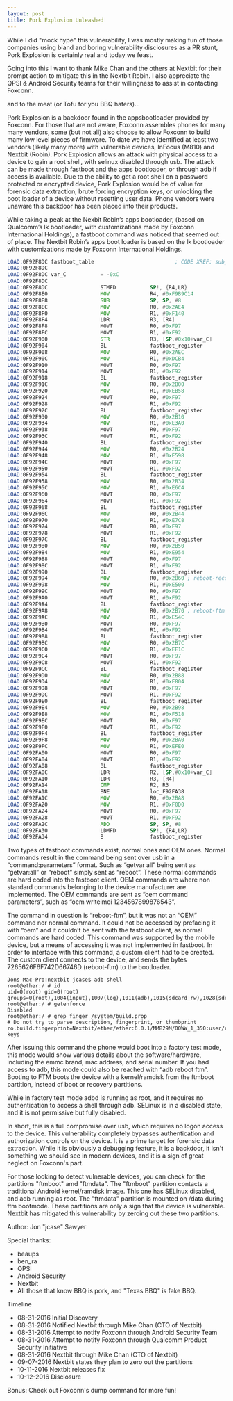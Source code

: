 ```yaml
---
layout: post
title: Pork Explosion Unleashed
---
```


While I did "mock hype" this vulnerability, I was mostly making fun of those companies using bland and boring vulnerability disclosures as a PR stunt, Pork Explosion is certainly real and today we feast.

Going into this I want to thank Mike Chan and the others at Nextbit for their prompt action to mitigate this in the Nextbit Robin. I also appreciate the QPSI & Android Security teams for their willingness to assist in contacting Foxconn.

and to the meat (or Tofu for you BBQ haters)...

Pork Explosion is a backdoor found in the appsbootloader provided by Foxconn. For those that are not aware, Foxconn assembles phones for many many vendors, some (but not all) also choose to allow Foxconn to build many low level pieces of firmware. To date we have identified at least two vendors (likely many more) with vulnerable devices, InFocus (M810) and Nextbit (Robin). Pork Explosion allows an attack with physical access to a device to gain a root shell, with selinux disabled through usb. The attack can be made through fastboot and the apps bootloader, or through adb if access is available. Due to the ability to get a root shell on a password protected or encrypted device, Pork Explosion would be of value for forensic data extraction, brute forcing encryption keys, or unlocking the boot loader of a device without resetting user data. Phone vendors were unaware this backdoor has been placed into their products.

While taking a peak at the Nexbit Robin’s apps bootloader, (based on Qualcomm’s lk bootloader, with customizations made by Foxconn International Holdings), a fastboot command was noticed that seemed out of place. The Nextbit Robin’s apps boot loader is based on the lk bootloader with customizations made by Foxconn International Holdings.

~~~ asm
LOAD:0F92F8DC fastboot_table                          ; CODE XREF: sub_F939888+174p
LOAD:0F92F8DC
LOAD:0F92F8DC var_C           = -0xC
LOAD:0F92F8DC
LOAD:0F92F8DC                 STMFD           SP!, {R4,LR}
LOAD:0F92F8E0                 MOV             R4, #0xF9B9C14
LOAD:0F92F8E8                 SUB             SP, SP, #8
LOAD:0F92F8EC                 MOV             R0, #0x2AE4
LOAD:0F92F8F0                 MOV             R1, #0xF140
LOAD:0F92F8F4                 LDR             R3, [R4]
LOAD:0F92F8F8                 MOVT            R0, #0xF97
LOAD:0F92F8FC                 MOVT            R1, #0xF92
LOAD:0F92F900                 STR             R3, [SP,#0x10+var_C]
LOAD:0F92F904                 BL              fastboot_register
LOAD:0F92F908                 MOV             R0, #0x2AEC
LOAD:0F92F90C                 MOV             R1, #0xDCB4
LOAD:0F92F910                 MOVT            R0, #0xF97
LOAD:0F92F914                 MOVT            R1, #0xF92
LOAD:0F92F918                 BL              fastboot_register
LOAD:0F92F91C                 MOV             R0, #0x2B00
LOAD:0F92F920                 MOV             R1, #0xEB58
LOAD:0F92F924                 MOVT            R0, #0xF97
LOAD:0F92F928                 MOVT            R1, #0xF92
LOAD:0F92F92C                 BL              fastboot_register
LOAD:0F92F930                 MOV             R0, #0x2B10
LOAD:0F92F934                 MOV             R1, #0xE3A0
LOAD:0F92F938                 MOVT            R0, #0xF97
LOAD:0F92F93C                 MOVT            R1, #0xF92
LOAD:0F92F940                 BL              fastboot_register
LOAD:0F92F944                 MOV             R0, #0x2B24
LOAD:0F92F948                 MOV             R1, #0xE598
LOAD:0F92F94C                 MOVT            R0, #0xF97
LOAD:0F92F950                 MOVT            R1, #0xF92
LOAD:0F92F954                 BL              fastboot_register
LOAD:0F92F958                 MOV             R0, #0x2B34
LOAD:0F92F95C                 MOV             R1, #0xE6C4
LOAD:0F92F960                 MOVT            R0, #0xF97
LOAD:0F92F964                 MOVT            R1, #0xF92
LOAD:0F92F968                 BL              fastboot_register
LOAD:0F92F96C                 MOV             R0, #0x2B44
LOAD:0F92F970                 MOV             R1, #0xE7C8
LOAD:0F92F974                 MOVT            R0, #0xF97
LOAD:0F92F978                 MOVT            R1, #0xF92
LOAD:0F92F97C                 BL              fastboot_register
LOAD:0F92F980                 MOV             R0, #0x2B50
LOAD:0F92F984                 MOV             R1, #0xE954
LOAD:0F92F988                 MOVT            R0, #0xF97
LOAD:0F92F98C                 MOVT            R1, #0xF92
LOAD:0F92F990                 BL              fastboot_register
LOAD:0F92F994                 MOV             R0, #0x2B60 ; reboot-recovery
LOAD:0F92F998                 MOV             R1, #0xE500
LOAD:0F92F99C                 MOVT            R0, #0xF97
LOAD:0F92F9A0                 MOVT            R1, #0xF92
LOAD:0F92F9A4                 BL              fastboot_register
LOAD:0F92F9A8                 MOV             R0, #0x2B70 ; reboot-ftm
LOAD:0F92F9AC                 MOV             R1, #0xE54C
LOAD:0F92F9B0                 MOVT            R0, #0xF97
LOAD:0F92F9B4                 MOVT            R1, #0xF92
LOAD:0F92F9B8                 BL              fastboot_register
LOAD:0F92F9BC                 MOV             R0, #0x2B7C
LOAD:0F92F9C0                 MOV             R1, #0xEE1C
LOAD:0F92F9C4                 MOVT            R0, #0xF97
LOAD:0F92F9C8                 MOVT            R1, #0xF92
LOAD:0F92F9CC                 BL              fastboot_register
LOAD:0F92F9D0                 MOV             R0, #0x2B88
LOAD:0F92F9D4                 MOV             R1, #0xF804
LOAD:0F92F9D8                 MOVT            R0, #0xF97
LOAD:0F92F9DC                 MOVT            R1, #0xF92
LOAD:0F92F9E0                 BL              fastboot_register
LOAD:0F92F9E4                 MOV             R0, #0x2B98
LOAD:0F92F9E8                 MOV             R1, #0xF518
LOAD:0F92F9EC                 MOVT            R0, #0xF97
LOAD:0F92F9F0                 MOVT            R1, #0xF92
LOAD:0F92F9F4                 BL              fastboot_register
LOAD:0F92F9F8                 MOV             R0, #0x2BA0
LOAD:0F92F9FC                 MOV             R1, #0xEFE0
LOAD:0F92FA00                 MOVT            R0, #0xF97
LOAD:0F92FA04                 MOVT            R1, #0xF92
LOAD:0F92FA08                 BL              fastboot_register
LOAD:0F92FA0C                 LDR             R2, [SP,#0x10+var_C]
LOAD:0F92FA10                 LDR             R3, [R4]
LOAD:0F92FA14                 CMP             R2, R3
LOAD:0F92FA18                 BNE             loc_F92FA38
LOAD:0F92FA1C                 MOV             R0, #0x2BA8
LOAD:0F92FA20                 MOV             R1, #0xF0D0
LOAD:0F92FA24                 MOVT            R0, #0xF97
LOAD:0F92FA28                 MOVT            R1, #0xF92
LOAD:0F92FA2C                 ADD             SP, SP, #8
LOAD:0F92FA30                 LDMFD           SP!, {R4,LR}
LOAD:0F92FA34                 B               fastboot_register
~~~

Two types of fastboot commands exist, normal ones and OEM ones. Normal commands result in the command being sent over usb in a “command:parameters” format. Such as “getvar all” being sent as “getvar:all” or “reboot” simply sent as “reboot”.  These normal commands are hard coded into the fastboot client. OEM commands are where non standard commands belonging to the device manufacturer are implemented. The OEM commands are sent as “oem command parameters”, such as “oem writeimei 1234567899876543”.

The command in question is “reboot-ftm”, but it was not an “OEM” command nor normal command. It could not be accessed by prefacing it with “oem” and it couldn’t be sent with the fastboot client, as normal commands are hard coded. This command was supported by the mobile device, but a means of accessing it was not implemented in fastboot. In order to interface with this command, a custom client had to be created. The custom client connects to the device, and sends the bytes 7265626F6F742D66746D (reboot-ftm) to the bootloader.

~~~
Jons-Mac-Pro:nextbit jcase$ adb shell
root@ether:/ # id
uid=0(root) gid=0(root) groups=0(root),1004(input),1007(log),1011(adb),1015(sdcard_rw),1028(sdcard_r),3001(net_bt_admin),3002(net_bt),3003(inet),3006(net_bw_stats)
root@ether:/ # getenforce                                                      
Disabled
root@ether:/ # grep finger /system/build.prop                                  
# Do not try to parse description, fingerprint, or thumbprint
ro.build.fingerprint=Nextbit/ether/ether:6.0.1/MMB29M/00WW_1_350:user/release-keys
~~~

After issuing this command the phone would boot into a factory test mode, this mode would show various details about the software/hardware, including the emmc brand, mac address, and serial number. If you had access to adb, this mode could also be reached with “adb reboot ftm”. Booting to FTM boots the device with a kernel/ramdisk from the ftmboot partition, instead of boot or recovery partitions.

While in factory test mode adbd is running as root, and it requires no authentication to access a shell through adb. SELinux is in a disabled state, and it is not permissive but fully disabled.

In short, this is a full compromise over usb, which requires no logon access to the device. This vulnerability completely bypasses authentication and authorization controls on the device. It is a prime target for forensic data extraction. While it is obviously a debugging feature, it is a backdoor, it isn't something we should see in modern devices, and it is a sign of great neglect on Foxconn's part.

For those looking to detect vulnerable devices, you can check for the partitions "ftmboot" amd "ftmdata". The "ftmboot" partition contacts a traditional Android kernel/ramdisk image. This one has SELinux disabled, and adb running as root. The "ftmdata" partition is mounted on /data during ftm bootmode. These partitions are only a sign that the device is vulnerable. Nextbit has mitigated this vulnerability by zeroing out these two partitions.

Author: Jon "jcase" Sawyer

Special thanks:

- beaups
- ben_ra
- QPSI
- Android Security
- Nextbit
- All those that know BBQ is pork, and "Texas BBQ" is fake BBQ.

Timeline

- 08-31-2016   Initial Discovery
- 08-31-2016   Notified Nextbit through Mike Chan (CTO of Nextbit)
- 08-31-2016   Attempt to notify Foxconn through Android Security Team
- 08-31-2016   Attempt to notify Foxconn through Qualcomm Product Security Initiative
- 08-31-2016   Nextbit through Mike Chan (CTO of Nextbit)
- 09-07-2016   Nextbit states they plan to zero out the partitions
- 10-11-2016   Nextbit releases fix
- 10-12-2016   Disclosure 


Bonus: Check out Foxconn's dump command for more fun!
